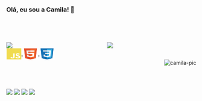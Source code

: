 ### Olá, eu sou a Camila! 👋

<!--
**camilaMrt/camilaMrt** is a ✨ _special_ ✨ repository because its `README.md` (this file) appears on your GitHub profile.

Here are some ideas to get you started:

- 🔭 I’m currently working on ...
- 🌱 I’m currently learning ...
- 👯 I’m looking to collaborate on ...
- 🤔 I’m looking for help with ...
- 💬 Ask me about ...
- 📫 How to reach me: ...
- 😄 Pronouns: ...
- ⚡ Fun fact: ...
-->
## 

<br><br>

<div align="center">
  <a href="https://github.com/camilaMrt">
  <img align="left" width="48%" src="https://github-readme-stats.vercel.app/api?username=camilaMrt&show_icons=true&theme=vue&include_all_commits=true&count_private=true"/>
  <img align="right" width="47%" src="https://github-readme-stats.vercel.app/api/top-langs/?username=camilaMrt&layout=compact&langs_count=7&theme=vue"/>
</div>
<div style="display: inline_block">
  <img align="center" alt="Js" height="30" width="40" src="https://raw.githubusercontent.com/devicons/devicon/master/icons/javascript/javascript-plain.svg">
  <img align="center" alt="HTML" height="30" width="40" src="https://raw.githubusercontent.com/devicons/devicon/master/icons/html5/html5-original.svg">
  <img align="center" alt="CSS" height="30" width="40" src="https://raw.githubusercontent.com/devicons/devicon/master/icons/css3/css3-original.svg">
</div>
<img align="right" alt="camila-pic" height="150" src="https://public.sn.files.1drv.com/y4mI-fi1q7E517hijpjkQbr4p-O6EYg1GVp4FxSRo6gd6t9AaXnlxdlMCLHkea4lpeaUVsLW4pOKUtH80LVSnHofw9uuRHuL2ih9-mKl73qnrGKNW5gcxXg57FggEwFj_urDRaEvKV8n73WzgPUliLHshRWiqIaH7wAjbVZK0trViOwylumhHpzfJKTuDBTsZbJ-YPa_ySShqSZu--eV9yHHw">

  
  <br><br>
  ##
 
 <div>
   <a href="https://t.me/camila_mrt" target="_blank"> <img src="https://img.shields.io/badge/Telegram-2CA5E0?style=for-the-badge&logo=telegram&logoColor=white" target="_blank"></a> 
 <a href="https://discordapp.com/users/933438241355493377" target="_blank"> <img src="https://img.shields.io/badge/Discord-7289DA?style=for-the-badge&logo=discord&logoColor=white" target="_blank"></a> 
  <a href = "mailto:caah.mrt@gmail.com"> <img src="https://img.shields.io/badge/Gmail-D14836?style=for-the-badge&logo=gmail&logoColor=white" target="_blank"></a>
  <a href="https://www.linkedin.com/in/camila-martins-rodrigues" target="_blank"> <img src="https://img.shields.io/badge/-LinkedIn-%230077B5?style=for-the-badge&logo=linkedin&logoColor=white" target="_blank"></a> 
 
 </div>
